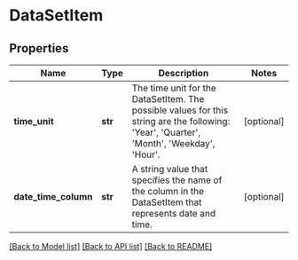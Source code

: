 # DataSetItem

## Properties
Name | Type | Description | Notes
------------ | ------------- | ------------- | -------------
**time_unit** | **str** | The time unit for the DataSetItem. The possible values for this string are the following: &#39;Year&#39;, &#39;Quarter&#39;, &#39;Month&#39;, &#39;Weekday&#39;, &#39;Hour&#39;. | [optional] 
**date_time_column** | **str** | A string value that specifies the name of the column in the DataSetItem that represents date and time. | [optional] 

[[Back to Model list]](../README.md#documentation-for-models) [[Back to API list]](../README.md#documentation-for-api-endpoints) [[Back to README]](../README.md)


